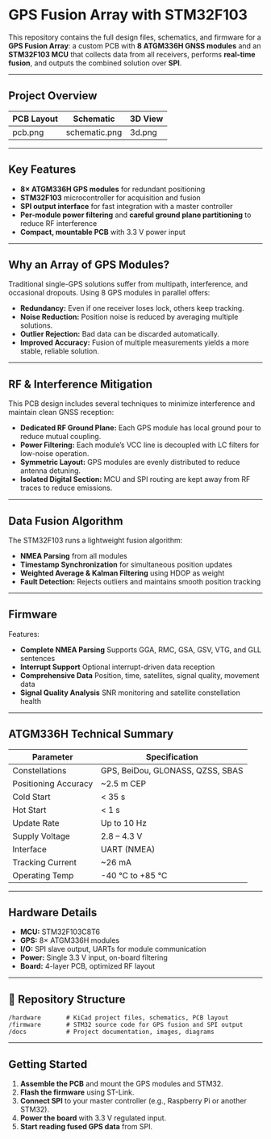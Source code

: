 # GPS Fusion Array with STM32F103

This repository contains the full design files, schematics, and firmware for a **GPS Fusion Array**:
a custom PCB with **8 ATGM336H GNSS modules** and an **STM32F103 MCU** that collects data from all receivers,
performs **real-time fusion**, and outputs the combined solution over **SPI**.

---

## Project Overview

| PCB Layout | Schematic     | 3D View |
| ---------- | ------------- | ------- |
| pcb.png    | schematic.png | 3d.png  |

---

## Key Features

- **8× ATGM336H GPS modules** for redundant positioning
- **STM32F103** microcontroller for acquisition and fusion
- **SPI output interface** for fast integration with a master controller
- **Per-module power filtering** and **careful ground plane partitioning** to reduce RF interference
- **Compact, mountable PCB** with 3.3 V power input

---

## Why an Array of GPS Modules?

Traditional single-GPS solutions suffer from multipath, interference, and occasional dropouts.
Using 8 GPS modules in parallel offers:

- **Redundancy:** Even if one receiver loses lock, others keep tracking.
- **Noise Reduction:** Position noise is reduced by averaging multiple solutions.
- **Outlier Rejection:** Bad data can be discarded automatically.
- **Improved Accuracy:** Fusion of multiple measurements yields a more stable, reliable solution.

---

## RF & Interference Mitigation

This PCB design includes several techniques to minimize interference and maintain clean GNSS reception:

- **Dedicated RF Ground Plane:** Each GPS module has local ground pour to reduce mutual coupling.
- **Power Filtering:** Each module’s VCC line is decoupled with LC filters for low-noise operation.
- **Symmetric Layout:** GPS modules are evenly distributed to reduce antenna detuning.
- **Isolated Digital Section:** MCU and SPI routing are kept away from RF traces to reduce emissions.

---

## Data Fusion Algorithm

The STM32F103 runs a lightweight fusion algorithm:

- **NMEA Parsing** from all modules
- **Timestamp Synchronization** for simultaneous position updates
- **Weighted Average & Kalman Filtering** using HDOP as weight
- **Fault Detection:** Rejects outliers and maintains smooth position tracking

---

## Firmware

Features:

- **Complete NMEA Parsing** Supports GGA, RMC, GSA, GSV, VTG, and GLL sentences
- **Interrupt Support** Optional interrupt-driven data reception
- **Comprehensive Data** Position, time, satellites, signal quality, movement data
- **Signal Quality Analysis** SNR monitoring and satellite constellation health

---

## ATGM336H Technical Summary

| Parameter            | Specification                    |
| -------------------- | -------------------------------- |
| Constellations       | GPS, BeiDou, GLONASS, QZSS, SBAS |
| Positioning Accuracy | ~2.5 m CEP                       |
| Cold Start           | < 35 s                           |
| Hot Start            | < 1 s                            |
| Update Rate          | Up to 10 Hz                      |
| Supply Voltage       | 2.8 – 4.3 V                      |
| Interface            | UART (NMEA)                      |
| Tracking Current     | ~26 mA                           |
| Operating Temp       | -40 °C to +85 °C                 |

---

## Hardware Details

- **MCU:** STM32F103C8T6
- **GPS:** 8× ATGM336H modules
- **I/O:** SPI slave output, UARTs for module communication
- **Power:** Single 3.3 V input, on-board filtering
- **Board:** 4-layer PCB, optimized RF layout

---

## 📂 Repository Structure

```
/hardware       # KiCad project files, schematics, PCB layout
/firmware       # STM32 source code for GPS fusion and SPI output
/docs           # Project documentation, images, diagrams
```

---

## Getting Started

1. **Assemble the PCB** and mount the GPS modules and STM32.
2. **Flash the firmware** using ST-Link.
3. **Connect SPI** to your master controller (e.g., Raspberry Pi or another STM32).
4. **Power the board** with 3.3 V regulated input.
5. **Start reading fused GPS data** from SPI.
